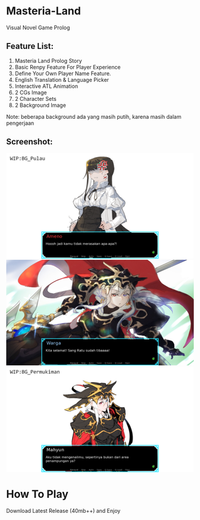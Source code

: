# Masteria-Land
Visual Novel Game Prolog

## Feature List:
1. Masteria Land Prolog Story
2. Basic Renpy Feature For Player Experience
3. Define Your Own Player Name Feature.
4. English Translation & Language Picker
5. Interactive ATL Animation
6. 2 CGs Image
7. 2 Character Sets
8. 2 Background Image
   
Note: beberapa background ada yang masih putih, karena masih dalam pengerjaan

## Screenshot:
![Masteria Land Screenshot](https://raw.githubusercontent.com/Milieth/Masteria-Land/main/Game%20Screenshot/screenshot0001.png)
![Masteria Land Screenshot](https://raw.githubusercontent.com/Milieth/Masteria-Land/main/Game%20Screenshot/screenshot0002.png)
![Masteria Land Screenshot](https://raw.githubusercontent.com/Milieth/Masteria-Land/main/Game%20Screenshot/screenshot0003.png)

# How To Play
Download Latest Release (40mb++) and Enjoy
